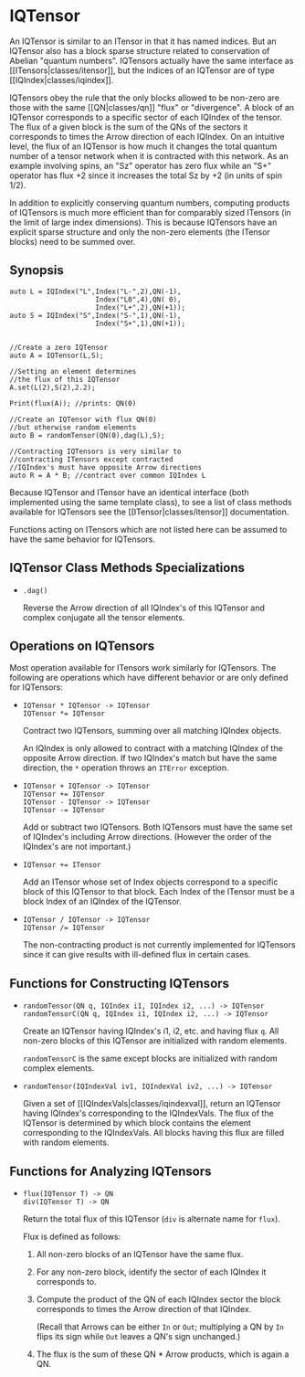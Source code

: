 # IQTensor #

An IQTensor is similar to an ITensor in that it has named indices. 
But an IQTensor also has a block sparse structure related to conservation of Abelian "quantum numbers". 
IQTensors actually have the same interface as [[ITensors|classes/itensor]], but the indices of an
IQTensor are of type [[IQIndex|classes/iqindex]]. 

IQTensors obey the rule that the only blocks allowed to be non-zero are those with
the same [[QN|classes/qn]] "flux" or "divergence". A block of an IQTensor corresponds to a
specific sector of each IQIndex of the tensor. The flux of a given block is the sum
of the QNs of the sectors it corresponds to times the Arrow direction of each IQIndex.
On an intuitive level, the flux of an IQTensor is how much it changes the total quantum
number of a tensor network when it is contracted with this network. As an example involving
spins, an "Sz" operator has zero flux while an "S+" operator has flux +2 since it 
increases the total Sz by +2 (in units of spin 1/2).

In addition to explicitly conserving quantum numbers, computing products of IQTensors is much more efficient 
than for comparably sized ITensors (in the limit of large index dimensions). This is because IQTensors have an explicit sparse structure and only the non-zero elements (the ITensor blocks) need to be summed over.

## Synopsis ##

    auto L = IQIndex("L",Index("L-",2),QN(-1),
                         Index("L0",4),QN( 0),
                         Index("L+",2),QN(+1));
    auto S = IQIndex("S",Index("S-",1),QN(-1),
                         Index("S+",1),QN(+1));

    
    //Create a zero IQTensor
    auto A = IQTensor(L,S);

    //Setting an element determines
    //the flux of this IQTensor
    A.set(L(2),S(2),2.2);

    Print(flux(A)); //prints: QN(0)

    //Create an IQTensor with flux QN(0)
    //but otherwise random elements
    auto B = randomTensor(QN(0),dag(L),S);

    //Contracting IQTensors is very similar to 
    //contracting ITensors except contracted 
    //IQIndex's must have opposite Arrow directions
    auto R = A * B; //contract over common IQIndex L


Because IQTensor and ITensor have an identical interface (both implemented using the 
same template class), to see a list of class methods available for IQTensors 
see the [[ITensor|classes/itensor]] documentation.

Functions acting on ITensors which are not listed here can 
be assumed to have the same behavior for IQTensors.

## IQTensor Class Methods Specializations

* `.dag()`

  Reverse the Arrow direction of all IQIndex's of this IQTensor
  and complex conjugate all the tensor elements.

## Operations on IQTensors

Most operation available for ITensors work similarly for IQTensors.
The following are operations which have different behavior or are only
defined for IQTensors:

* `IQTensor * IQTensor -> IQTensor` <br/>
  `IQTensor *= IQTensor`

  Contract two IQTensors, summing over all matching IQIndex objects.

  An IQIndex is only allowed to contract with a matching IQIndex of
  the opposite Arrow direction. If two IQIndex's match but
  have the same direction, the `*` operation throws an `ITError` exception.

* `IQTensor + IQTensor -> IQTensor` <br/>
  `IQTensor += IQTensor` <br/>
  `IQTensor - IQTensor -> IQTensor` <br/>
  `IQTensor -= IQTensor`

  Add or subtract two IQTensors. Both IQTensors must have the same 
  set of IQIndex's including Arrow directions. (However the order
  of the IQIndex's are not important.)

* `IQTensor += ITensor`

  Add an ITensor whose set of Index objects correspond to a specific block 
  of this IQTensor to that block. Each Index of the ITensor must be a 
  block Index of an IQIndex of the IQTensor.

* `IQTensor / IQTensor -> IQTensor` <br/>
  `IQTensor /= IQTensor`

  The non-contracting product is not currently implemented for IQTensors
  since it can give results with ill-defined flux in certain cases.

## Functions for Constructing IQTensors

* `randomTensor(QN q, IQIndex i1, IQIndex i2, ...) -> IQTensor` <br/>
  `randomTensorC(QN q, IQIndex i1, IQIndex i2, ...) -> IQTensor`

  Create an IQTensor having IQIndex's i1, i2, etc. and having flux `q`. 
  All non-zero blocks of this IQTensor are initialized with random elements.

  `randomTensorC` is the same except blocks are initialized with random complex
  elements.

* `randomTensor(IQIndexVal iv1, IQIndexVal iv2, ...) -> IQTensor` <br/>

  Given a set of [[IQIndexVals|classes/iqindexval]], return an IQTensor
  having IQIndex's corresponding to the IQIndexVals. The flux of the IQTensor
  is determined by which block contains the element corresponding to the IQIndexVals.
  All blocks having this flux are filled with random elements.


## Functions for Analyzing IQTensors

* `flux(IQTensor T) -> QN` <br/>
  `div(IQTensor T) -> QN`

  Return the total flux of this IQTensor (`div` is alternate name for `flux`).

  Flux is defined as follows:

  1. All non-zero blocks of an IQTensor have the same flux.
  2. For any non-zero block, identify the sector of each IQIndex it corresponds to.
  3. Compute the product of the QN of each IQIndex sector the block corresponds to times
     the Arrow direction of that IQIndex.

     (Recall that Arrows can be either `In` or `Out`; multiplying a QN by `In` 
      flips its sign while `Out` leaves a QN's sign unchanged.)

  4. The flux is the sum of these QN * Arrow products, which is again a QN.





